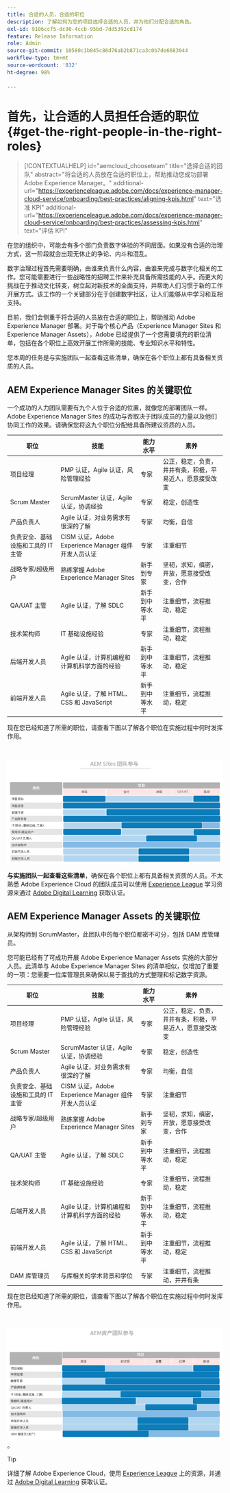 ```yaml
---
title: 合适的人员，合适的职位
description: 了解如何为您的项目选择合适的人员，并为他们分配合适的角色。
exl-id: 9106ccf5-dc90-4ccb-95bd-7dd5392cd174
feature: Release Information
role: Admin
source-git-commit: 10580c1b045c86d76ab2b871ca3c0b7de6683044
workflow-type: tm+mt
source-wordcount: '832'
ht-degree: 98%

---
```


# 首先，让合适的人员担任合适的职位 {#get-the-right-people-in-the-right-roles}

>[!CONTEXTUALHELP]
>id="aemcloud_chooseteam"
>title="选择合适的团队"
>abstract="将合适的人员放在合适的职位上，帮助推动您成功部署 Adobe Experience Manager。"
>additional-url="https://experienceleague.adobe.com/docs/experience-manager-cloud-service/onboarding/best-practices/aligning-kpis.html" text="选准 KPI"
>additional-url="https://experienceleague.adobe.com/docs/experience-manager-cloud-service/onboarding/best-practices/assessing-kpis.html" text="评估 KPI"

在您的组织中，可能会有多个部门负责数字体验的不同层面。如果没有合适的治理方式，这一阶段就会出现无休止的争论、内斗和混乱。

数字治理过程首先需要明确，由谁来负责什么内容，由谁来完成与数字化相关的工作。您可能需要进行一些战略性的招聘工作来补充具备所需技能的人手。而更大的挑战在于推动文化转变，树立起对新技术的全面支持，并帮助人们习惯于新的工作开展方式。该工作的一个关键部分在于创建数字社区，让人们能够从中学习和互相支持。

目前，我们会侧重于将合适的人员放在合适的职位上，帮助推动 Adobe Experience Manager 部署。对于每个核心产品（Experience Manager Sites 和 Experience Manager Assets），Adobe 已经提供了一个您需要填充的职位清单，包括在各个职位上高效开展工作所需的技能、专业知识水平和特性。

您本周的任务是与实施团队一起查看这些清单，确保在各个职位上都有具备相关资质的人员。

## **AEM Experience Manager Sites 的关键职位**

一个成功的人力团队需要有九个人位于合适的位置，就像您的部署团队一样。Adobe Experience Manager Sites 的成功与否取决于团队成员的力量以及他们协同工作的效果。请确保您将这九个职位分配给具备所建议资质的人员。

| 职位 | 技能 | 能力水平 | 素养 |
|--- |--- |--- |--- |
| 项目经理 | PMP 认证，Agile 认证，风险管理经验 | 专家 | 公正，稳定，负责，井井有条，积极，平易近人，愿意接受改变 |
| Scrum Master | ScrumMaster 认证，Agile 认证，协调经验 | 专家 | 稳定，创造性 |
| 产品负责人 | Agile 认证，对业务需求有很深的了解 | 专家 | 均衡，自信 |
| 负责安全、基础设施和工具的 IT 主管 | CISM 认证，Adobe Experience Manager 组件开发人员认证 | 专家 | 注重细节 |
| 战略专家/超级用户 | 熟练掌握 Adobe Experience Manager Sites | 新手到专家 | 坚韧，求知，缜密，开放，愿意接受改变，合作 |
| QA/UAT 主管 | Agile 认证，了解 SDLC | 新手到中等水平 | 注重细节，流程推动，稳定 |
| 技术架构师 | IT 基础设施经验 | 专家 | 注重细节，流程推动，稳定 |
| 后端开发人员 | Agile 认证，计算机编程和计算机科学方面的经验 | 新手到中等水平 | 注重细节，流程推动，稳定 |
| 前端开发人员 | Agile 认证，了解 HTML、CSS 和 JavaScript | 新手到中等水平 | 注重细节，流程推动，稳定 |

现在您已经知道了所需的职位，请查看下图以了解各个职位在实施过程中何时发挥作用。

<br>

![审查实施的角色](assets/team_involvement.png)

**与实施团队一起查看这些清单**，确保在各个职位上都有具备相关资质的人员。不太熟悉 Adobe Experience Cloud 的团队成员可以使用 [Experience League](https://experienceleague.adobe.com/#recommended/solutions/experience-manager) 学习资源来通过 [Adobe Digital Learning](https://learning.adobe.com/certification.html) 获取认证。

## **AEM Experience Manager Assets 的关键职位**

从架构师到 ScrumMaster，此团队中的每个职位都密不可分，包括 DAM 库管理员。

您可能已经有了可成功开展 Adobe Experience Manager Assets 实施的大部分人员。此清单与 Adobe Experience Manager Sites 的清单相似，仅增加了重要的一项：您需要一位库管理员来确保以易于查找的方式整理和标记数字资源。

| 职位 | 技能 | 能力水平 | 素养 |
|--- |--- |--- |--- |
| 项目经理 | PMP 认证，Agile 认证，风险管理经验 | 专家 | 公正，稳定，负责，井井有条，积极，平易近人，愿意接受改变 |
| Scrum Master | ScrumMaster 认证，Agile 认证，协调经验 | 专家 | 稳定，创造性 |
| 产品负责人 | Agile 认证，对业务需求有很深的了解 | 专家 | 均衡，自信 |
| 负责安全、基础设施和工具的 IT 主管 | CISM 认证，Adobe Experience Manager 组件开发人员认证 | 专家 | 注重细节 |
| 战略专家/超级用户 | 熟练掌握 Adobe Experience Manager Sites | 新手到专家 | 坚韧，求知，缜密，开放，愿意接受改变，合作 |
| QA/UAT 主管 | Agile 认证，了解 SDLC | 新手到中等水平 | 注重细节，流程推动，稳定 |
| 技术架构师 | IT 基础设施经验 | 专家 | 注重细节，流程推动，稳定 |
| 后端开发人员 | Agile 认证，计算机编程和计算机科学方面的经验 | 新手到中等水平 | 注重细节，流程推动，稳定 |
| 前端开发人员 | Agile 认证，了解 HTML、CSS 和 JavaScript | 新手到中等水平 | 注重细节，流程推动，稳定 |
| DAM 库管理员 | 与库相关的学术背景和学位 | 专家 | 注重细节，流程推动，井井有条 |

现在您已经知道了所需的职位，请查看下图以了解各个职位在实施过程中何时发挥作用。

<br>

![显示虚拟角色及其在AEM Assets团队中的参与级别的水平条形图](/help/overview/assets/team_involvement2.png)。

>[!TIP]
>
> 详细了解 Adobe Experience Cloud，使用 [Experience League](https://experienceleague.adobe.com/#recommended/solutions/experience-manager) 上的资源，并通过 [Adobe Digital Learning](https://learning.adobe.com/certification.html) 获取认证。
